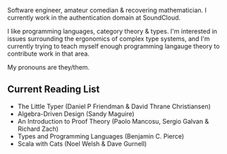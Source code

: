 Software engineer, amateur comedian & recovering mathematician. I currently work in the authentication domain at SoundCloud.

I like programming languages, category theory & types. I'm interested in issues surrounding the ergonomics of complex type systems, and I'm currently trying to teach myself enough programming langauge theory to contribute work in that area.

My pronouns are they/them.

## Current Reading List

- The Little Typer (Daniel P Friendman & David Thrane Christiansen)
- Algebra-Driven Design (Sandy Maguire)
- An Introduction to Proof Theory (Paolo Mancosu, Sergio Galvan & Richard Zach)
- Types and Programming Languages (Benjamin C. Pierce)
- Scala with Cats (Noel Welsh & Dave Gurnell)
